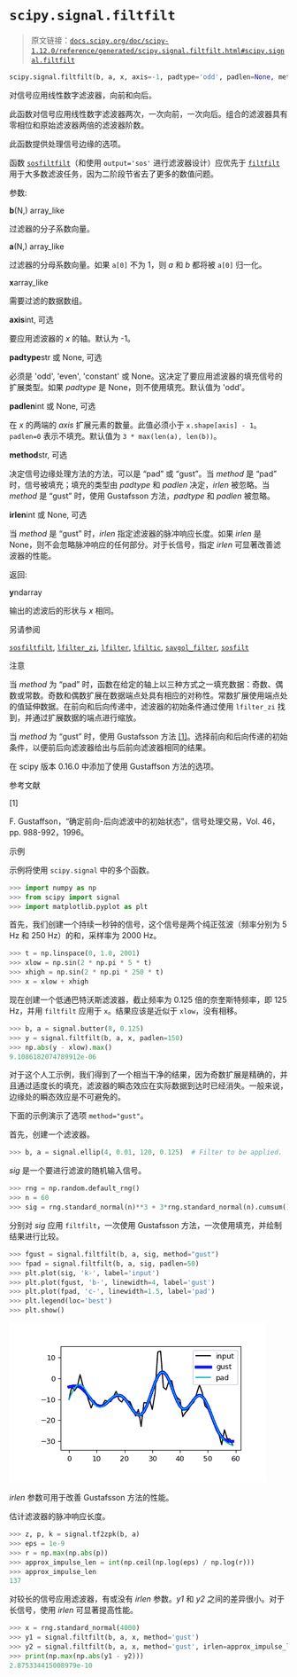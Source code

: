 # `scipy.signal.filtfilt`

> 原文链接：[`docs.scipy.org/doc/scipy-1.12.0/reference/generated/scipy.signal.filtfilt.html#scipy.signal.filtfilt`](https://docs.scipy.org/doc/scipy-1.12.0/reference/generated/scipy.signal.filtfilt.html#scipy.signal.filtfilt)

```py
scipy.signal.filtfilt(b, a, x, axis=-1, padtype='odd', padlen=None, method='pad', irlen=None)
```

对信号应用线性数字滤波器，向前和向后。

此函数对信号应用线性数字滤波器两次，一次向前，一次向后。组合的滤波器具有零相位和原始滤波器两倍的滤波器阶数。

此函数提供处理信号边缘的选项。

函数 [`sosfiltfilt`](https://docs.scipy.org/doc/scipy-1.12.0/reference/generated/scipy.signal.sosfiltfilt.html#scipy.signal.sosfiltfilt)（和使用 `output='sos'` 进行滤波器设计）应优先于 [`filtfilt`](https://docs.scipy.org/doc/scipy-1.12.0/reference/generated/scipy.signal.filtfilt.html#scipy.signal.filtfilt) 用于大多数滤波任务，因为二阶段节省去了更多的数值问题。

参数:

**b**(N,) array_like

过滤器的分子系数向量。

**a**(N,) array_like

过滤器的分母系数向量。如果 `a[0]` 不为 1，则 *a* 和 *b* 都将被 `a[0]` 归一化。

**x**array_like

需要过滤的数据数组。

**axis**int, 可选

要应用滤波器的 *x* 的轴。默认为 -1。

**padtype**str 或 None, 可选

必须是 'odd', 'even', 'constant' 或 None。这决定了要应用滤波器的填充信号的扩展类型。如果 *padtype* 是 None，则不使用填充。默认值为 'odd'。

**padlen**int 或 None, 可选

在 *x* 的两端的 *axis* 扩展元素的数量。此值必须小于 `x.shape[axis] - 1`。 `padlen=0` 表示不填充。默认值为 `3 * max(len(a), len(b))`。

**method**str, 可选

决定信号边缘处理方法的方法，可以是 “pad” 或 “gust”。当 *method* 是 “pad” 时，信号被填充；填充的类型由 *padtype* 和 *padlen* 决定，*irlen* 被忽略。当 *method* 是 “gust” 时，使用 Gustafsson 方法，*padtype* 和 *padlen* 被忽略。

**irlen**int 或 None, 可选

当 *method* 是 “gust” 时，*irlen* 指定滤波器的脉冲响应长度。如果 *irlen* 是 None，则不会忽略脉冲响应的任何部分。对于长信号，指定 *irlen* 可显著改善滤波器的性能。

返回:

**y**ndarray

输出的滤波后的形状与 *x* 相同。

另请参阅

[`sosfiltfilt`](https://docs.scipy.org/doc/scipy-1.12.0/reference/generated/scipy.signal.sosfiltfilt.html#scipy.signal.sosfiltfilt "scipy.signal.sosfiltfilt"), [`lfilter_zi`](https://docs.scipy.org/doc/scipy-1.12.0/reference/generated/scipy.signal.lfilter_zi.html#scipy.signal.lfilter_zi "scipy.signal.lfilter_zi"), [`lfilter`](https://docs.scipy.org/doc/scipy-1.12.0/reference/generated/scipy.signal.lfilter.html#scipy.signal.lfilter "scipy.signal.lfilter"), [`lfiltic`](https://docs.scipy.org/doc/scipy-1.12.0/reference/generated/scipy.signal.lfiltic.html#scipy.signal.lfiltic "scipy.signal.lfiltic"), [`savgol_filter`](https://docs.scipy.org/doc/scipy-1.12.0/reference/generated/scipy.signal.savgol_filter.html#scipy.signal.savgol_filter "scipy.signal.savgol_filter"), [`sosfilt`](https://docs.scipy.org/doc/scipy-1.12.0/reference/generated/scipy.signal.sosfilt.html#scipy.signal.sosfilt "scipy.signal.sosfilt")

注意

当 *method* 为 “pad” 时，函数在给定的轴上以三种方式之一填充数据：奇数、偶数或常数。奇数和偶数扩展在数据端点处具有相应的对称性。常数扩展使用端点处的值延伸数据。在前向和后向传递中，滤波器的初始条件通过使用 `lfilter_zi` 找到，并通过扩展数据的端点进行缩放。

当 *method* 为 “gust” 时，使用 Gustafsson 方法 [[1]](#r10879a509a76-1)。选择前向和后向传递的初始条件，以便前后向滤波器给出与后前向滤波器相同的结果。

在 scipy 版本 0.16.0 中添加了使用 Gustaffson 方法的选项。

参考文献

[1]

F. Gustaffson，“确定前向-后向滤波中的初始状态”，信号处理交易，Vol. 46，pp. 988-992，1996。

示例

示例将使用 `scipy.signal` 中的多个函数。

```py
>>> import numpy as np
>>> from scipy import signal
>>> import matplotlib.pyplot as plt 
```

首先，我们创建一个持续一秒钟的信号，这个信号是两个纯正弦波（频率分别为 5 Hz 和 250 Hz）的和，采样率为 2000 Hz。

```py
>>> t = np.linspace(0, 1.0, 2001)
>>> xlow = np.sin(2 * np.pi * 5 * t)
>>> xhigh = np.sin(2 * np.pi * 250 * t)
>>> x = xlow + xhigh 
```

现在创建一个低通巴特沃斯滤波器，截止频率为 0.125 倍的奈奎斯特频率，即 125 Hz，并用 `filtfilt` 应用于 `x`。结果应该是近似于 `xlow`，没有相移。

```py
>>> b, a = signal.butter(8, 0.125)
>>> y = signal.filtfilt(b, a, x, padlen=150)
>>> np.abs(y - xlow).max()
9.1086182074789912e-06 
```

对于这个人工示例，我们得到了一个相当干净的结果，因为奇数扩展是精确的，并且通过适度长的填充，滤波器的瞬态效应在实际数据到达时已经消失。一般来说，边缘处的瞬态效应是不可避免的。

下面的示例演示了选项 `method="gust"`。

首先，创建一个滤波器。

```py
>>> b, a = signal.ellip(4, 0.01, 120, 0.125)  # Filter to be applied. 
```

*sig* 是一个要进行滤波的随机输入信号。

```py
>>> rng = np.random.default_rng()
>>> n = 60
>>> sig = rng.standard_normal(n)**3 + 3*rng.standard_normal(n).cumsum() 
```

分别对 *sig* 应用 `filtfilt`，一次使用 Gustafsson 方法，一次使用填充，并绘制结果进行比较。

```py
>>> fgust = signal.filtfilt(b, a, sig, method="gust")
>>> fpad = signal.filtfilt(b, a, sig, padlen=50)
>>> plt.plot(sig, 'k-', label='input')
>>> plt.plot(fgust, 'b-', linewidth=4, label='gust')
>>> plt.plot(fpad, 'c-', linewidth=1.5, label='pad')
>>> plt.legend(loc='best')
>>> plt.show() 
```

![../../_images/scipy-signal-filtfilt-1_00_00.png](img/7094dc8e2e627f6d89567358db9bada3.png)

*irlen* 参数可用于改善 Gustafsson 方法的性能。

估计滤波器的脉冲响应长度。

```py
>>> z, p, k = signal.tf2zpk(b, a)
>>> eps = 1e-9
>>> r = np.max(np.abs(p))
>>> approx_impulse_len = int(np.ceil(np.log(eps) / np.log(r)))
>>> approx_impulse_len
137 
```

对较长的信号应用滤波器，有或没有 *irlen* 参数。*y1* 和 *y2* 之间的差异很小。对于长信号，使用 *irlen* 可显著提高性能。

```py
>>> x = rng.standard_normal(4000)
>>> y1 = signal.filtfilt(b, a, x, method='gust')
>>> y2 = signal.filtfilt(b, a, x, method='gust', irlen=approx_impulse_len)
>>> print(np.max(np.abs(y1 - y2)))
2.875334415008979e-10 
```
